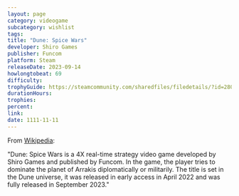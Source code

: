 ```yaml
---
layout: page
category: videogame
subcategory: wishlist
tags:
title: "Dune: Spice Wars"
developer: Shiro Games
publisher: Funcom
platform: Steam
releaseDate: 2023-09-14
howlongtobeat: 69
difficulty:
trophyGuide: https://steamcommunity.com/sharedfiles/filedetails/?id=2802231028
durationHours:
trophies:
percent:
link:
date: 1111-11-11
---
```


From [Wikipedia](https://en.wikipedia.org/wiki/Dune:_Spice_Wars):

"Dune: Spice Wars is a 4X real-time strategy video game developed by Shiro Games and published by Funcom. In the game, the player tries to dominate the planet of Arrakis diplomatically or militarily. The title is set in the Dune universe, it was released in early access in April 2022 and was fully released in September 2023."
